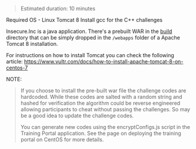 > Estimated duration: 10 minutes

Required OS - Linux
Tomcat 8
Install gcc for the C++ challenges

Insecure.Inc is a java application. There's a prebuilt WAR in the [build](https://github.com/trendmicro/SecureCodingDojo/tree/master/build) directory that can be simply dropped in the `/webapps` folder of a Apache Tomcat 8 installation.

For instructions on how to install Tomcat you can check the following article: https://www.vultr.com/docs/how-to-install-apache-tomcat-8-on-centos-7

NOTE: 
>If you choose to install the pre-built war file the challenge codes are hardcoded. While these codes are salted with a random string and hashed for verification the algorithm could be reverse engineered allowing participants to cheat without passing the challenges. So may be a good idea to update the challenge codes.
>
>You can generate new codes using the encryptConfigs.js script in the Training Portal application. See the page on deploying the training portal on CentOS for more details.

